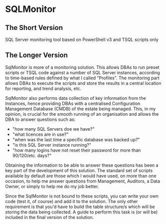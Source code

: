 # SQLMonitor

## The Short Version

SQL Server monitoring tool based on PowerShell v3 and TSQL scripts only

## The Longer Version

SqlMonitor is more of a monitoring solution. This allows DBAs to run preset scripts or TSQL code against a number of SQL Server instances, according to time-based rules defined by what I called "Profiles". The monitoring part allows DBAs to execute the scripts and store the results in a central location for reporting, and trend analysis, etc.

SqlMonitor also performs data collection of key information from the Instances, hence providing DBAs with a centralised Configuration Management Database (CMDB) of the estate being managed. This, in my opinion, is crucial for the smooth running of an organisation and allows the DBA to answer questions such as:

* "how many SQL Servers doe we have?"
* "what licences are in use?"
* "when was the last time a specific database was backed up?"
* "is this SQL Server instance running?"
* "how many logins have not reset their password for more than 90/120/etc. days?"

Obtaining the information to be able to answer these questions has been a key part of the development of this solution. The standard set of scripts available by default are those which I would have used, on more than one occasion, to help me answer questions from Management, Auditors, a Data Owner, or simply to help me do my job better.

Since the SqlMonitor is not bound to these scripts, you can write your own code (test it, of course) and add it to the solution. The only other requirement is that you'd have to build
the table structure/s which will be storing the data being collected. A guide to perform this task is (or will be) included in the final version of the solution.
